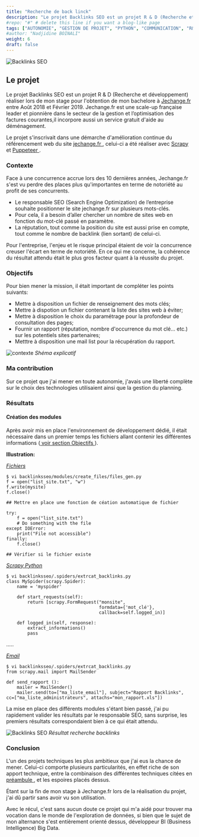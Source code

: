 ```yaml
---
title: "Recherche de back linck"
description: "Le projet Backlinks SEO est un projet R & D (Recherche et développement) réaliser lors de mon stage pour l'obtention de mon bachelore à Jechange.fr entre Août 2018 et Février 2019."
#repo: "#" # delete this line if you want a blog-like page
tags: ["AUTONOMIE", "GESTION DE PROJET", "PYTHON", "COMMUNICATION", "R&D", "TECHNIQUE"]
#author: "Nadjidine BOINALI"
weight: 6
draft: false
---
```


![Backlinks SEO](../../images/project/home_page/backlink.png)


## Le projet
Le projet Backlinks SEO est un projet R & D (Recherche et développement) réaliser lors de mon stage pour l'obtention de mon bachelore à <a href="https://jechange.fr" target="_blank"> 
Jechange.fr </a> entre Août 2018 et Février 2019.
Jechange.fr est une scale-up française leader et pionnière dans le secteur de la gestion et l’optimisation des factures courantes,il 
incorpore aussi un service gratuit d'aide au déménagement.

Le projet s'inscrivait dans une démarche d'amélioration continue du référencement web du site <a href="https://jechange.fr" target="_blank"> jechange.fr </a>, celui-ci a été réaliser avec <a href="https://scrapy.org" target="_target"> Scrapy </a> et <a href="https://github.com/puppeteer/puppeteer/" target="_target"> Puppeteer </a>.


### Contexte
Face à une concurrence accrue lors des 10 dernières années, Jechange.fr s'est vu perdre des places plus qu'importantes en terme de notoriété au profit de ses concurrents.

- Le responsable SEO (Search Engine Optimization) de l’entreprise souhaite positionner le site jechange.fr sur plusieurs mots-clés.
- Pour cela, il a besoin d’aller chercher un nombre de sites web en fonction du mot-clé passé
en paramètre.
- La réputation, tout comme la position du site est aussi prise en compte, tout comme le
nombre de backlink (lien sortant) de celui-ci.

Pour l'entreprise, l'enjeu et le risque principal étaient de voir la concurrence creuser l'écart en terme de notoriété.
En ce qui me concerne, la cohérence du résultat attendu était le plus gros facteur quant à la réussite du projet.

### Objectifs

Pour bien mener la mission, il était important de compléter les points suivants:

- Mettre à disposition un fichier de renseignement des mots clés;
- Mettre à dispotion un fichier contenant la liste des sites web à éviter;
- Mettre à disposition le choix du paramétrage pour la profondeur de consultation des pages;
- Fournir un rapport (réputation, nombre d'occurrence du mot clé... etc.) sur les potentiels sites partenaires; 
- Metttre à disposition une mail list pour la récupération du rapport.


![contexte](../../images/project/backlinks/principe.PNG)
<i>Shéma explicatif</i>

### Ma contribution

Sur ce projet que j'ai mener en toute autonomie, j'avais une liberté complète sur le choix des technologies utilisaient ainsi 
que la gestion du planning.

### Résultats
#### Création des modules
Après avoir mis en place l'environnement de développement dédié, il était nécessaire dans un premier temps les fichiers allant contenir les différentes informations (<a href="#objectifs"> voir section Objectifs </a>).

<p> <strong>Illustration:</strong> </p>
<p> <i> <u> Fichiers </u></i> </p>

```
$ vi backlinksseo/modules/create_files/files_gen.py
f = open("list_site.txt", "w")
f.write(mysite)
f.close()

## Mettre en place une fonction de céation automatique de fichier

try:
    f = open("list_site.txt")
    # Do something with the file
except IOError:
    print("File not accessible")
finally:
    f.close()

## Vérifier si le fichier existe
```

<p> <i> <u> Scrapy Python </u></i> </p>

```
$ vi backlinksseo/.spiders/extrcat_backlinks.py
class MySpider(scrapy.Spider):
    name = 'myspider'

    def start_requests(self):
        return [scrapy.FormRequest("monsite",
                                   formdata={'mot_clé'},
                                   callback=self.logged_in)]

    def logged_in(self, response):
        extract_informations()
        pass

```

.....

<p> <i> <u> Email </u></i> </p>

```
$ vi backlinksseo/.spiders/extrcat_backlinks.py
from scrapy.mail import MailSender

def send_rapport ():
    mailer = MailSender()
    mailer.send(to=["ma_liste_email"], subject="Rapport Backlinks", cc=["ma_liste_administrateurs", attachs="mon_rapport.xls"])

```

La mise en place des différents modules s'étant bien passé, j'ai pu rapidement valider les résultats par le responsable SEO, sans surprise,
les premiers résultats correspondaient bien à ce qui était attendu.

![Backlinks SEO](../../images/project/backlinks/resultats.PNG)
<i>Résultat recherche backlinks</i>


### Conclusion

L'un des projets techniques les plus ambitieux que j'ai eus la chance de mener. 
Celui-ci comporte plusieurs particularités, en effet riche de son apport technique, entre la combinaison des différentes techniques citées en <a href="#le-projet"> préambule </a>, et les espoires placés dessus. 

Étant sur la fin de mon stage à Jechange.fr lors de la réalisation du projet, j'ai dû partir sans avoir vu son utilisation.

Avec le récul, c'est sans aucun doute ce projet qui m'a aidé pour trouver ma vocation dans le monde de l'exploration de données,
si bien que le sujet de mon alternance s'est entièrement orienté dessus, développeur BI (Business Intelligence) Big Data.    



      
